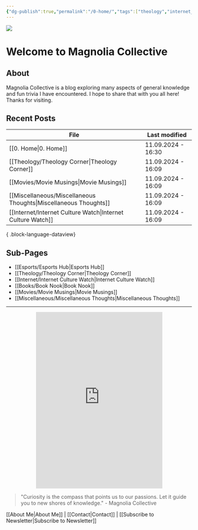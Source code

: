 ```yaml
---
{"dg-publish":true,"permalink":"/0-home/","tags":["theology","internet_culture","books","movies","miscellaneous","esports","gardenEntry"]}
---
```


![](https://i.imgur.com/Gwb8h2a.jpeg)
# Welcome to Magnolia Collective
## About
Magnolia Collective is a blog exploring many aspects of general knowledge and fun trivia I have encountered. I hope to share that with you all here! Thanks for visiting. 
## Recent Posts
| File                                                                | Last modified      |
| ------------------------------------------------------------------- | ------------------ |
| [[0. Home\|0. Home]]                                             | 11.09.2024 - 16:30 |
| [[Theology/Theology Corner\|Theology Corner]]                    | 11.09.2024 - 16:09 |
| [[Movies/Movie Musings\|Movie Musings]]                          | 11.09.2024 - 16:09 |
| [[Miscellaneous/Miscellaneous Thoughts\|Miscellaneous Thoughts]] | 11.09.2024 - 16:09 |
| [[Internet/Internet Culture Watch\|Internet Culture Watch]]      | 11.09.2024 - 16:09 |

{ .block-language-dataview}
## Sub-Pages

- [[Esports/Esports Hub\|Esports Hub]]
- [[Theology/Theology Corner\|Theology Corner]]
- [[Internet/Internet Culture Watch\|Internet Culture Watch]]
- [[Books/Book Nook\|Book Nook]]
- [[Movies/Movie Musings\|Movie Musings]]
- [[Miscellaneous/Miscellaneous Thoughts\|Miscellaneous Thoughts]]

---

<div style="display: flex; justify-content: center;">
  <iframe src="https://i.giphy.com/media/v1.Y2lkPTc5MGI3NjExaWRla25sNDhkNW00MXNyeTgzY3Z1NnlqdmszZjVsYTc4amRrdWtiZyZlcD12MV9pbnRlcm5hbF9naWZfYnlfaWQmY3Q9Zw/ayBZf3xVtT74Q/giphy.gif" 
          width="343" height="480" frameBorder="0" allowFullScreen></iframe>
</div>

> "Curiosity is the compass that points us to our passions. Let it guide you to new shores of knowledge." - Magnolia Collective

[[About Me\|About Me]] | [[Contact\|Contact]] | [[Subscribe to Newsletter\|Subscribe to Newsletter]]